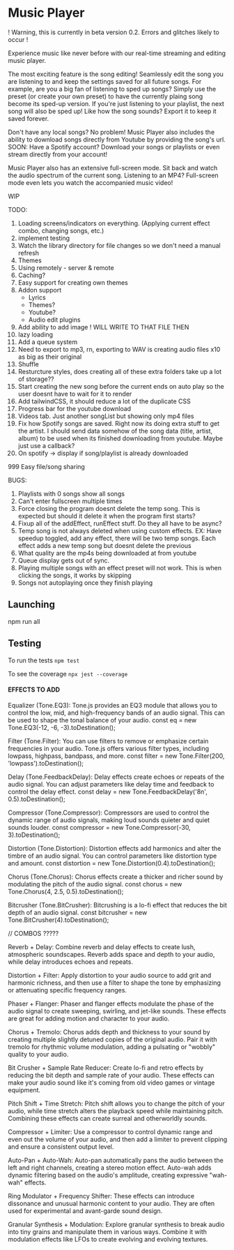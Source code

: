 # Music Player

! Warning, this is currently in beta version 0.2. Errors and glitches likely to occur !

Experience music like never before with our real-time streaming and editing music player.

The most exciting feature is the song editing! Seamlessly edit the song you are listening to and keep the settings saved for all future songs. For example, are you a big fan of listening to sped up songs? Simply use the preset (or create your own preset) to have the currently plaing song become its sped-up version. If you're just listening to your playlist, the next song will also be sped up! Like how the song sounds? Export it to keep it saved forever.

Don't have any local songs? No problem! Music Player also includes the ability to download songs directly from Youtube by providing the song's url.
<br>SOON: Have a Spotify account? Download your songs or playlists or even stream directly from your account!

Music Player also has an extensive full-screen mode. Sit back and watch the audio spectrum of the current song. Listening to an MP4? Full-screen mode even lets you watch the accompanied music video!

WIP

TODO:

1. Loading screens/indicators on everything. (Applying current effect combo, changing songs, etc.)
2. implement testing
3. Watch the library directory for file changes so we don't need a manual refresh
4. Themes
5. Using remotely - server & remote
6. Caching?
7. Easy support for creating own themes
8. Addon support
   - Lyrics
   - Themes?
   - Youtube?
   - Audio edit plugins
9. Add ability to add image ! WILL WRITE TO THAT FILE THEN
10. lazy loading
11. Add a queue system
12. Need to export to mp3, rn, exporting to WAV is creating audio files x10 as big as their original
13. Shuffle
14. Resturcture styles, does creating all of these extra folders take up a lot of storage??
15. Start creating the new song before the current ends on auto play so the user doesnt have to wait for it to render
16. Add tailwindCSS, it should reduce a lot of the duplicate CSS
17. Progress bar for the youtube download
18. Videos tab. Just another songList but showing only mp4 files
19. Fix how Spotify songs are saved. Right now its doing extra stuff to get the artist. I should send data somehow of the song data (title, artist, album) to be used when its finished downloading from youtube. Maybe just use a callback?
20. On spotify -> display if song/playlist is already downloaded

999 Easy file/song sharing

BUGS:

1.  Playlists with 0 songs show all songs
2.  Can't enter fullscreen multiple times
3.  Force closing the program doesnt delete the temp song. This is expected but should it delete it when the program first starts?
4.  Fixup all of the addEffect, runEffect stuff. Do they all have to be async?
5.  Temp song is not always deleted when using custom effects. EX: Have speedup toggled, add any effect, there will be two temp songs. Each effect adds a new temp song but doesnt delete the previous
6.  What quality are the mp4s being downloaded at from youtube
7.  Queue display gets out of sync.
8.  Playing multiple songs with an effect preset will not work. This is when clicking the songs, it works by skipping
9.  Songs not autoplaying once they finish playing

## Launching

npm run all

## Testing

To run the tests
`npm test`

To see the coverage
`npx jest --coverage`

#### EFFECTS TO ADD

Equalizer (Tone.EQ3): Tone.js provides an EQ3 module that allows you to control the low, mid, and high-frequency bands of an audio signal. This can be used to shape the tonal balance of your audio.
const eq = new Tone.EQ3(-12, -6, -3).toDestination();

Filter (Tone.Filter): You can use filters to remove or emphasize certain frequencies in your audio. Tone.js offers various filter types, including lowpass, highpass, bandpass, and more.
const filter = new Tone.Filter(200, 'lowpass').toDestination();

Delay (Tone.FeedbackDelay): Delay effects create echoes or repeats of the audio signal. You can adjust parameters like delay time and feedback to control the delay effect.
const delay = new Tone.FeedbackDelay('8n', 0.5).toDestination();

Compressor (Tone.Compressor): Compressors are used to control the dynamic range of audio signals, making loud sounds quieter and quiet sounds louder.
const compressor = new Tone.Compressor(-30, 3).toDestination();

Distortion (Tone.Distortion): Distortion effects add harmonics and alter the timbre of an audio signal. You can control parameters like distortion type and amount.
const distortion = new Tone.Distortion(0.4).toDestination();

Chorus (Tone.Chorus): Chorus effects create a thicker and richer sound by modulating the pitch of the audio signal.
const chorus = new Tone.Chorus(4, 2.5, 0.5).toDestination();

Bitcrusher (Tone.BitCrusher): Bitcrushing is a lo-fi effect that reduces the bit depth of an audio signal.
const bitcrusher = new Tone.BitCrusher(4).toDestination();

// COMBOS ?????

Reverb + Delay: Combine reverb and delay effects to create lush, atmospheric soundscapes. Reverb adds space and depth to your audio, while delay introduces echoes and repeats.

Distortion + Filter: Apply distortion to your audio source to add grit and harmonic richness, and then use a filter to shape the tone by emphasizing or attenuating specific frequency ranges.

Phaser + Flanger: Phaser and flanger effects modulate the phase of the audio signal to create sweeping, swirling, and jet-like sounds. These effects are great for adding motion and character to your audio.

Chorus + Tremolo: Chorus adds depth and thickness to your sound by creating multiple slightly detuned copies of the original audio. Pair it with tremolo for rhythmic volume modulation, adding a pulsating or "wobbly" quality to your audio.

Bit Crusher + Sample Rate Reducer: Create lo-fi and retro effects by reducing the bit depth and sample rate of your audio. These effects can make your audio sound like it's coming from old video games or vintage equipment.

Pitch Shift + Time Stretch: Pitch shift allows you to change the pitch of your audio, while time stretch alters the playback speed while maintaining pitch. Combining these effects can create surreal and otherworldly sounds.

Compressor + Limiter: Use a compressor to control dynamic range and even out the volume of your audio, and then add a limiter to prevent clipping and ensure a consistent output level.

Auto-Pan + Auto-Wah: Auto-pan automatically pans the audio between the left and right channels, creating a stereo motion effect. Auto-wah adds dynamic filtering based on the audio's amplitude, creating expressive "wah-wah" effects.

Ring Modulator + Frequency Shifter: These effects can introduce dissonance and unusual harmonic content to your audio. They are often used for experimental and avant-garde sound design.

Granular Synthesis + Modulation: Explore granular synthesis to break audio into tiny grains and manipulate them in various ways. Combine it with modulation effects like LFOs to create evolving and evolving textures.
